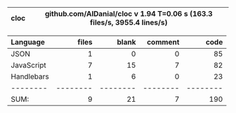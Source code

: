 cloc|github.com/AlDanial/cloc v 1.94  T=0.06 s (163.3 files/s, 3955.4 lines/s)
--- | ---

Language|files|blank|comment|code
:-------|-------:|-------:|-------:|-------:
JSON|1|0|0|85
JavaScript|7|15|7|82
Handlebars|1|6|0|23
--------|--------|--------|--------|--------
SUM:|9|21|7|190
